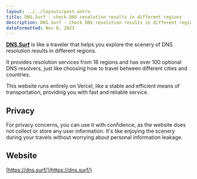 ```yaml
---
layout: ../../layouts/post.astro
title: DNS.Surf - check DNS resolution results in different regions
description: DNS.Surf - check DNS resolution results in different regions
dateFormatted: Nov 8, 2023
---
```



[**DNS.Surf**](https://dns.surf/) is like a traveler that helps you explore the scenery of DNS resolution results in different regions.

It provides resolution services from 18 regions and has over 100 optional DNS resolvers, just like choosing how to travel between different cities and countries.

This website runs entirely on Vercel, like a stable and efficient means of transportation, providing you with fast and reliable service.

## Privacy

For privacy concerns, you can use it with confidence, as the website does not collect or store any user information. It's like enjoying the scenery during your travels without worrying about personal information leakage.

## Website

[https://dns.surf/](https://dns.surf/)
